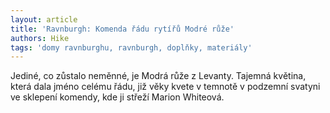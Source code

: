 ```yaml
---
layout: article
title: 'Ravnburgh: Komenda řádu rytířů Modré růže'
authors: Hike
tags: 'domy ravnburghu, ravnburgh, doplňky, materiály'
---
```


Jediné, co zůstalo neměnné, je Modrá
růže z Levanty. Tajemná květina, která dala jméno
celému řádu, již věky kvete v temnotě v podzemní
svatyni ve sklepení komendy, kde ji střeží
Marion Whiteová.
